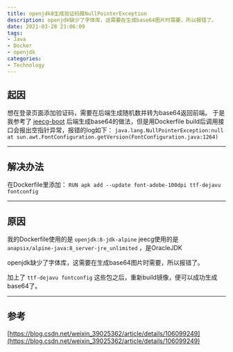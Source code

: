 ```yaml
---
title: openjdk8生成验证码报NullPointerException
description: openjdk缺少了字体库，这需要在生成base64图片时需要，所以报错了。
date: 2021-03-28 23:06:09
tags:
- Java
- Docker
- openjdk
categories: 
- Technology
---
```


## 起因
想在登录页面添加验证码，需要在后端生成随机数并转为base64返回前端。
于是我参考了 [jeecg-boot](https://github.com/zhangdaiscott/jeecg-boot) 后端生成base64的做法，但是用Dockerfile build后调用接口会报出空指针异常，报错的log如下：
`java.lang.NullPointerException:null at sun.awt.FontConfiguration.getVersion(FontConfiguration.java:1264)`

***

## 解决办法
在Dockerfile里添加：
`RUN apk add --update font-adobe-100dpi ttf-dejavu fontconfig`

***

## 原因
我的Dockerfile使用的是 `openjdk:8-jdk-alpine`
jeecg使用的是 `anapsix/alpine-java:8_server-jre_unlimited` ，是OracleJDK

openjdk缺少了字体库，这需要在生成base64图片时需要，所以报错了。

加上了 `ttf-dejavu fontconfig` 这些包之后，重新build镜像，便可以成功生成base64了。

***

## 参考
[https://blog.csdn.net/weixin_39025362/article/details/106099249](https://blog.csdn.net/weixin_39025362/article/details/106099249)
